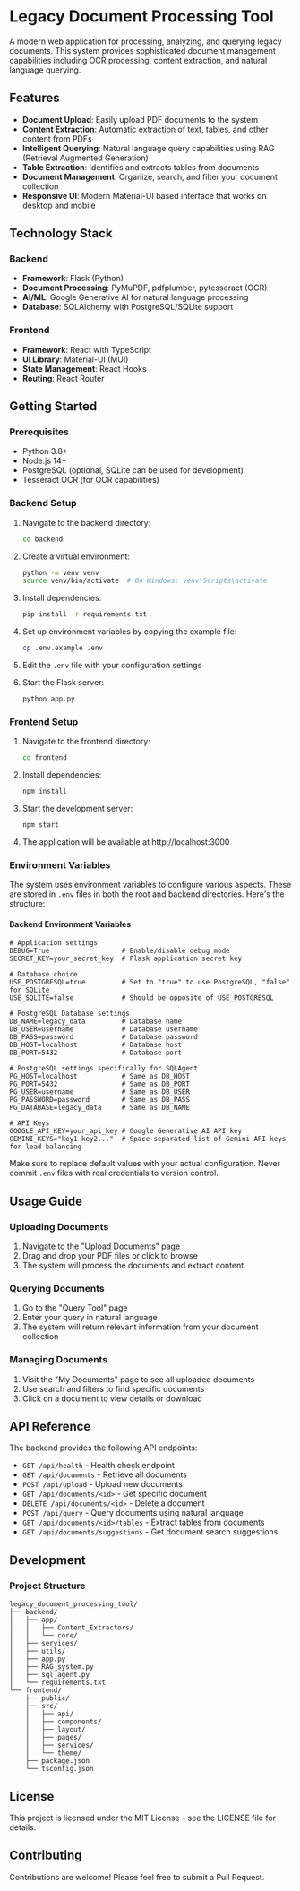 # Legacy Document Processing Tool

A modern web application for processing, analyzing, and querying legacy documents. This system provides sophisticated document management capabilities including OCR processing, content extraction, and natural language querying.

## Features

- **Document Upload**: Easily upload PDF documents to the system
- **Content Extraction**: Automatic extraction of text, tables, and other content from PDFs
- **Intelligent Querying**: Natural language query capabilities using RAG (Retrieval Augmented Generation)
- **Table Extraction**: Identifies and extracts tables from documents
- **Document Management**: Organize, search, and filter your document collection
- **Responsive UI**: Modern Material-UI based interface that works on desktop and mobile

## Technology Stack

### Backend
- **Framework**: Flask (Python)
- **Document Processing**: PyMuPDF, pdfplumber, pytesseract (OCR)
- **AI/ML**: Google Generative AI for natural language processing
- **Database**: SQLAlchemy with PostgreSQL/SQLite support

### Frontend
- **Framework**: React with TypeScript
- **UI Library**: Material-UI (MUI)
- **State Management**: React Hooks
- **Routing**: React Router

## Getting Started

### Prerequisites

- Python 3.8+
- Node.js 14+
- PostgreSQL (optional, SQLite can be used for development)
- Tesseract OCR (for OCR capabilities)

### Backend Setup

1. Navigate to the backend directory:
   ```bash
   cd backend
   ```

2. Create a virtual environment:
   ```bash
   python -m venv venv
   source venv/bin/activate  # On Windows: venv\Scripts\activate
   ```

3. Install dependencies:
   ```bash
   pip install -r requirements.txt
   ```

4. Set up environment variables by copying the example file:
   ```bash
   cp .env.example .env
   ```
   
5. Edit the `.env` file with your configuration settings

6. Start the Flask server:
   ```bash
   python app.py
   ```

### Frontend Setup

1. Navigate to the frontend directory:
   ```bash
   cd frontend
   ```

2. Install dependencies:
   ```bash
   npm install
   ```

3. Start the development server:
   ```bash
   npm start
   ```

4. The application will be available at http://localhost:3000

### Environment Variables

The system uses environment variables to configure various aspects. These are stored in `.env` files in both the root and backend directories. Here's the structure:

#### Backend Environment Variables

```
# Application settings
DEBUG=True                  # Enable/disable debug mode
SECRET_KEY=your_secret_key  # Flask application secret key

# Database choice
USE_POSTGRESQL=true         # Set to "true" to use PostgreSQL, "false" for SQLite
USE_SQLITE=false            # Should be opposite of USE_POSTGRESQL

# PostgreSQL Database settings
DB_NAME=legacy_data         # Database name
DB_USER=username            # Database username
DB_PASS=password            # Database password  
DB_HOST=localhost           # Database host
DB_PORT=5432                # Database port

# PostgreSQL settings specifically for SQLAgent
PG_HOST=localhost           # Same as DB_HOST
PG_PORT=5432                # Same as DB_PORT
PG_USER=username            # Same as DB_USER
PG_PASSWORD=password        # Same as DB_PASS
PG_DATABASE=legacy_data     # Same as DB_NAME

# API Keys
GOOGLE_API_KEY=your_api_key # Google Generative AI API key
GEMINI_KEYS="key1 key2..."  # Space-separated list of Gemini API keys for load balancing
```

Make sure to replace default values with your actual configuration. Never commit `.env` files with real credentials to version control.

## Usage Guide

### Uploading Documents
1. Navigate to the "Upload Documents" page
2. Drag and drop your PDF files or click to browse
3. The system will process the documents and extract content

### Querying Documents
1. Go to the "Query Tool" page
2. Enter your query in natural language
3. The system will return relevant information from your document collection

### Managing Documents
1. Visit the "My Documents" page to see all uploaded documents
2. Use search and filters to find specific documents
3. Click on a document to view details or download

## API Reference

The backend provides the following API endpoints:

- `GET /api/health` - Health check endpoint
- `GET /api/documents` - Retrieve all documents
- `POST /api/upload` - Upload new documents
- `GET /api/documents/<id>` - Get specific document
- `DELETE /api/documents/<id>` - Delete a document
- `POST /api/query` - Query documents using natural language
- `GET /api/documents/<id>/tables` - Extract tables from documents
- `GET /api/documents/suggestions` - Get document search suggestions

## Development

### Project Structure

```
legacy_document_processing_tool/
├── backend/
│   ├── app/
│   │   ├── Content_Extractors/
│   │   └── core/
│   ├── services/
│   ├── utils/
│   ├── app.py
│   ├── RAG_system.py
│   ├── sql_agent.py
│   └── requirements.txt
└── frontend/
    ├── public/
    ├── src/
    │   ├── api/
    │   ├── components/
    │   ├── layout/
    │   ├── pages/
    │   ├── services/
    │   └── theme/
    ├── package.json
    └── tsconfig.json
```

## License

This project is licensed under the MIT License - see the LICENSE file for details.

## Contributing

Contributions are welcome! Please feel free to submit a Pull Request.
